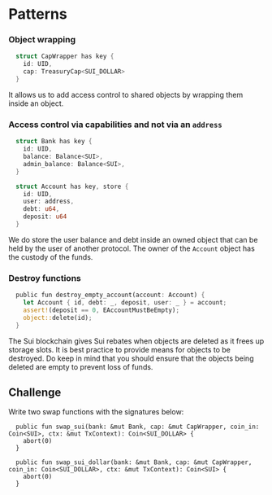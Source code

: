 # Patterns

### Object wrapping

```rust
  struct CapWrapper has key {
    id: UID,
    cap: TreasuryCap<SUI_DOLLAR>
  }
```

It allows us to add access control to shared objects by wrapping them inside an object.

### Access control via capabilities and not via an `address`

```rust
  struct Bank has key {
    id: UID,
    balance: Balance<SUI>,
    admin_balance: Balance<SUI>,
  }

  struct Account has key, store {
    id: UID,
    user: address,
    debt: u64,
    deposit: u64
  }
```

We do store the user balance and debt inside an owned object that can be held by the user of another protocol. The owner of the `Account` object has the custody of the funds.

### Destroy functions

```rust
  public fun destroy_empty_account(account: Account) {
    let Account { id, debt: _, deposit, user: _ } = account;
    assert!(deposit == 0, EAccountMustBeEmpty);
    object::delete(id);
  }
```

The Sui blockchain gives Sui rebates when objects are deleted as it frees up storage slots. It is best practice to provide means for objects to be destroyed. Do keep in mind that you should ensure that the objects being deleted are empty to prevent loss of funds.

## Challenge

Write two swap functions with the signatures below:

```move
  public fun swap_sui(bank: &mut Bank, cap: &mut CapWrapper, coin_in: Coin<SUI>, ctx: &mut TxContext): Coin<SUI_DOLLAR> {
    abort(0)
  }

  public fun swap_sui_dollar(bank: &mut Bank, cap: &mut CapWrapper, coin_in: Coin<SUI_DOLLAR>, ctx: &mut TxContext): Coin<SUI> {
    abort(0)
  }
```
